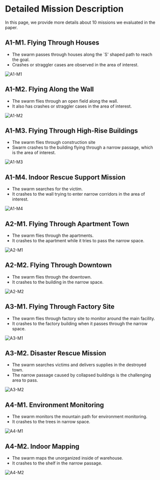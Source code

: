 # Detailed Mission Description

In this page, we provide more details about 10 missions we evaluated in the paper. 


## A1-M1. Flying Through Houses 
- The swarm passes through houses along the `S' shaped path to reach the goal.
- Crashes or straggler cases are observed in the area of interest.

![A1-M1](https://user-images.githubusercontent.com/112921641/190523016-efd4057a-bac4-407b-8a7d-17fbbdd7dbb3.jpeg)

## A1-M2. Flying Along the Wall
- The swarm flies through an open field along the wall. 
- It also has crashes or straggler cases in the area of interest.

![A1-M2](https://user-images.githubusercontent.com/112921641/190523094-87d71c2e-75ad-4048-a636-613ef4a0ed8a.jpeg)

## A1-M3. Flying Through High-Rise Buildings
- The swarm flies through construction site
- Swarm crashes to the building flying through a narrow passage, which is the area of interest.

![A1-M3](https://user-images.githubusercontent.com/112921641/190523113-69146b29-56a3-4ca1-b793-5c807275c0e7.jpeg)

## A1-M4. Indoor Rescue Support Mission
- The swarm searches for the victim.
- It crashes to the wall trying to enter narrow corridors in the area of interest.

![A1-M4](https://user-images.githubusercontent.com/112921641/190523127-15704094-4261-48c1-a946-689c23a376eb.jpeg)

## A2-M1. Flying Through Apartment Town
- The swarm flies through the apartments. 
- It crashes to the apartment while it tries to pass the narrow space. 

![A2-M1](https://user-images.githubusercontent.com/112921641/190523151-030cb344-1201-402c-a1db-e5e50f8e9ec7.jpeg)

## A2-M2. Flying Through Downtown
- The swarm flies through the downtown. 
- It crashes to the building in the narrow space.

![A2-M2](https://user-images.githubusercontent.com/112921641/190523167-dd529fec-8894-428a-af20-89a427bc8a08.jpeg)

## A3-M1. Flying Through Factory Site
- The swarm flies through factory site to monitor around the main facility. 
- It crashes to the factory building when it passes through the narrow space. 

![A3-M1](https://user-images.githubusercontent.com/112921641/190523178-fd46999c-8a4a-42cb-ad91-0682fd6fb28d.jpeg)

## A3-M2. Disaster Rescue Mission
- The swarm searches victims and delivers supplies in the destroyed town. 
- The narrow passage caused by collapsed buildings is the challenging area to pass.

![A3-M2](https://user-images.githubusercontent.com/112921641/190523205-599bdc7a-83f3-4dad-85d6-7f5bfae6d68f.jpeg)


## A4-M1. Environment Monitoring
- The swarm monitors the mountain path for environment monitoring. 
- It crashes to the trees in narrow space.

![A4-M1](https://user-images.githubusercontent.com/112921641/190523236-bb7ac434-d679-44e8-ab3d-193faf6328cd.jpeg)

## A4-M2. Indoor Mapping
- The swarm maps the unorganized inside of warehouse. 
- It crashes to the shelf in the narrow passage.

![A4-M2](https://user-images.githubusercontent.com/112921641/190523254-c909fb30-dca2-4bd5-b1d7-4fd8276cb327.jpeg)



